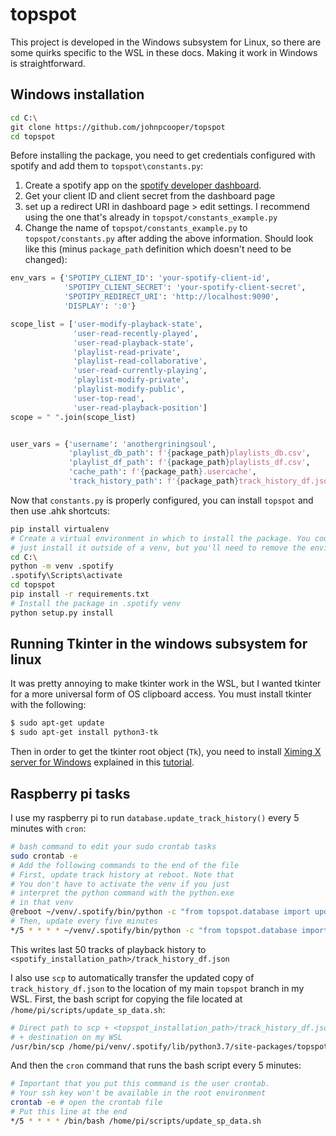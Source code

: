 # topspot

This project is developed in the Windows subsystem for Linux, so there are some quirks specific to the WSL in these docs. Making it work in Windows is straightforward.

## Windows installation

```sh
cd C:\
git clone https://github.com/johnpcooper/topspot
cd topspot
```

Before installing the package, you need to get credentials configured with spotify and add them to `topspot\constants.py`:

1.  Create a spotify app on the [spotify developer dashboard](https://developer.spotify.com/dashboard/applications).
2. Get your client ID and client secret from the dashboard page
3. set up a redirect URI in dashboard page > edit settings. I recommend using the one that's already in `topspot/constants_example.py`
4. Change the name of `topspot/constants_example.py` to `topspot/constants.py` after adding the above information. Should look like this (minus `package_path` definition which doesn't need to be changed):

```python
env_vars = {'SPOTIPY_CLIENT_ID': 'your-spotify-client-id',
            'SPOTIPY_CLIENT_SECRET': 'your-spotify-client-secret',
            'SPOTIPY_REDIRECT_URI': 'http://localhost:9090', 
            'DISPLAY': ':0'}

scope_list = ['user-modify-playback-state',
              'user-read-recently-played',
              'user-read-playback-state',
              'playlist-read-private',
              'playlist-read-collaborative',
              'user-read-currently-playing',
              'playlist-modify-private',
              'playlist-modify-public',
              'user-top-read',
              'user-read-playback-position']
scope = " ".join(scope_list)


user_vars = {'username': 'anothergriningsoul',
             'playlist_db_path': f'{package_path}playlists_db.csv',
             'playlist_df_path': f'{package_path}playlists_df.csv',
             'cache_path': f'{package_path}.usercache',
             'track_history_path': f'{package_path}track_history_df.json'}
```

Now that `constants.py` is properly configured, you can install `topspot` and then use .ahk shortcuts:

```sh
pip install virtualenv
# Create a virtual environment in which to install the package. You could also
# just install it outside of a venv, but you'll need to remove the environment activation part of the ahk functions
cd C:\
python -m venv .spotify
.spotify\Scripts\activate
cd topspot
pip install -r requirements.txt
# Install the package in .spotify venv
python setup.py install
```

## Running Tkinter in the windows subsystem for linux

It was pretty annoying to make tkinter work in the WSL, but I wanted tkinter for a more universal form of OS clipboard access. You must install tkinter with the following:

```sh
$ sudo apt-get update
$ sudo apt-get install python3-tk
```

Then in order to get the tkinter root object (`Tk`), you need to install [Ximing X server for Windows](https://virtualizationreview.com/articles/2017/02/08/graphical-programs-on-windows-subsystem-on-linux.aspx) explained in this [tutorial](https://virtualizationreview.com/articles/2017/02/08/graphical-programs-on-windows-subsystem-on-linux.aspx).

## Raspberry pi tasks

I use my raspberry pi to run `database.update_track_history()` every 5 minutes with `cron`:

```sh
# bash command to edit your sudo crontab tasks
sudo crontab -e
# Add the following commands to the end of the file
# First, update track history at reboot. Note that
# You don't have to activate the venv if you just
# interpret the python command with the python.exe
# in that venv
@reboot ~/venv/.spotify/bin/python -c "from topspot.database import updated_track_history; update_track_history()"
# Then, update every five minutes
*/5 * * * * ~/venv/.spotify/bin/python -c "from topspot.database import updated_track_history; update_track_history()"
```

This writes last 50 tracks of playback history to `<spotify_installation_path>/track_history_df.json`

I also use `scp` to automatically transfer the updated copy of `track_history_df.json` to the location of my main `topspot` branch in my WSL. First, the bash script for copying the file located at `/home/pi/scripts/update_sp_data.sh`:

```sh
# Direct path to scp + <topspot_installation_path>/track_history_df.json
# + destination on my WSL
/usr/bin/scp /home/pi/venv/.spotify/lib/python3.7/site-packages/topspot/track_history_df.json <username>@<computer_name>:/home/johnpcooper/projects/topspot/topspot
```

And then the `cron` command that runs the bash script every 5 minutes:

```sh
# Important that you put this command is the user crontab.
# Your ssh key won't be available in the root environment
crontab -e # open the crontab file
# Put this line at the end
*/5 * * * * /bin/bash /home/pi/scripts/update_sp_data.sh
```
